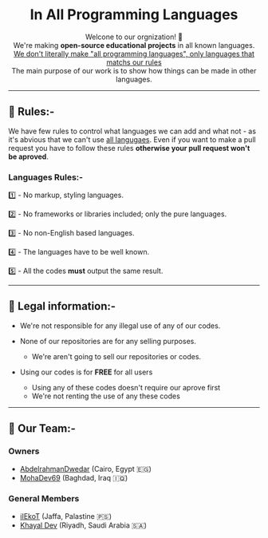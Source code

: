 <h1 align="center">In All Programming Languages</h1>
<p align="center">
    Welcone to our orgnization! 👋
    <br>
    We're making <b>open-source educational projects</b> in all known languages.
    <br>
    <u>We don't literally make "all programming languages", only languages that matchs our <a href="README.md/#-rules--">rules</a></u>
    <br>
    The main purpose of our work is to show how things can be made in other languages.
    <br>
</p>

---

## 📜 Rules:- <a name="#rules"></a>
We have few rules to control what languages we can add and what not - as it's abvious that we can't use <u>all langugaes</u>. Even if you want to make a pull request you have to follow these rules **otherwise your pull request won't be aproved**.

### Languages Rules:-
1️⃣ - No markup, styling languages.

2️⃣ - No frameworks or libraries included; only the pure languages.

3️⃣ - No non-English based languages.

4️⃣ - The languages have to be well known.

5️⃣ - All the codes **must** output the same result.

---

## 📑 Legal information:-

- We're not responsible for any illegal use of any of our codes.      

- None of our repositories are for any selling purposes.
    - We're aren't going to sell our repositories or codes.

- Using our codes is for **FREE** for all users
    - Using any of these codes doesn't require our aprove first
    - We're not renting the use of any these codes

---

## 👥 Our Team:-
### Owners
- [AbdelrahmanDwedar](https://github.com/AbdelrahmanDwedar) (Cairo, Egypt 🇪🇬)
- [MohaDev69](https://github.com/MohaDev-69) (Baghdad, Iraq 🇮🇶)

### General Members
- [iIEkoT](https://github.com/iIEkoT) (Jaffa, Palastine 🇵🇸)
- [Khayal Dev](https://github.com/Khayal-Dev) (Riyadh, Saudi Arabia 🇸🇦)
